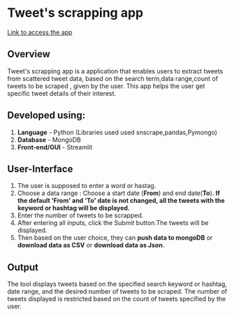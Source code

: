 # Tweet's scrapping app #

[Link to access the app](https://arthimurali-twitter-scrapping-tool.hf.space/)

**Overview**
------------
Tweet's scrapping app is a application that enables users to extract tweets from scattered tweet data, based on the search term,data range,count of tweets to be scraped , given by the user. This app  helps the user get specific tweet details of their interest.

**Developed using:**
------------
1. **Language** - Python (Libraries used used snscrape,pandas,Pymongo)
2. **Database** - MongoDB
3. **Front-end/GUI** - Streamlit

**User-Interface**
------------
1. The user is supposed to enter a word or hastag.
2. Choose a data range : Choose a start date (**From**) and end date(**To**). **If the default 'From' and 'To' date is not changed, all the tweets with the keyword or hashtag will be displayed.**
3. Enter the number of tweets to be scrapped.
4. After entering all inputs, click the Submit button.The tweets will be displayed.
5. Then based on the user choice, they can **push data to mongoDB** or **download data as CSV** or **download data as Json**.

**Output**
------------
The tool displays tweets based on the specified search keyword or hashtag, date range, and the desired number of tweets to be scraped. The number of tweets displayed is restricted based on the count of tweets specified by the user.

